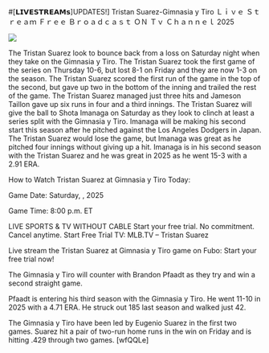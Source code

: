 #[𝗟𝗜𝗩𝗘𝗦𝗧𝗥𝗘𝗔𝗠𝘀]UPDATES!] Tristan Suarez-Gimnasia y Tiro Ｌｉｖｅ Ｓｔｒｅａｍ Ｆｒｅｅ Ｂｒｏａｄｃａｓｔ ＯＮ Ｔｖ Ｃｈａｎｎｅｌ  2025  
  
  
[![](https://i.imgur.com/qSNzIqt.png)](https://movie.rssnews.media/bSSNIgbO.php)  
  
The Tristan Suarez look to bounce back from a loss on Saturday night when they take on the Gimnasia y Tiro. The Tristan Suarez took the first game of the series on Thursday 10-6, but lost 8-1 on Friday and they are now 1-3 on the season. The Tristan Suarez scored the first run of the game in the top of the second, but gave up two in the bottom of the inning and trailed the rest of the game. The Tristan Suarez managed just three hits and Jameson Taillon gave up six runs in four and a third innings. The Tristan Suarez will give the ball to Shota Imanaga on Saturday as they look to clinch at least a series split with the Gimnasia y Tiro. Imanaga will be making his second start this season after he pitched against the Los Angeles Dodgers in Japan. The Tristan Suarez would lose the game, but Imanaga was great as he pitched four innings without giving up a hit. Imanaga is in his second season with the Tristan Suarez and he was great in 2025 as he went 15-3 with a 2.91 ERA.

How to Watch Tristan Suarez at Gimnasia y Tiro Today:

Game Date: Saturday, , 2025

Game Time: 8:00 p.m. ET

LIVE SPORTS & TV WITHOUT CABLE
Start your free trial. No commitment. Cancel anytime.
Start Free Trial
TV: MLB.TV – Tristan Suarez

Live stream the Tristan Suarez at Gimnasia y Tiro game on Fubo: Start your free trial now!

The Gimnasia y Tiro will counter with Brandon Pfaadt as they try and win a second straight game.

Pfaadt is entering his third season with the Gimnasia y Tiro. He went 11-10 in 2025 with a 4.71 ERA. He struck out 185 last season and walked just 42.

The Gimnasia y Tiro have been led by Eugenio Suarez in the first two games. Suarez hit a pair of two-run home runs in the win on Friday and is hitting .429 through two games. [wfQQLe]